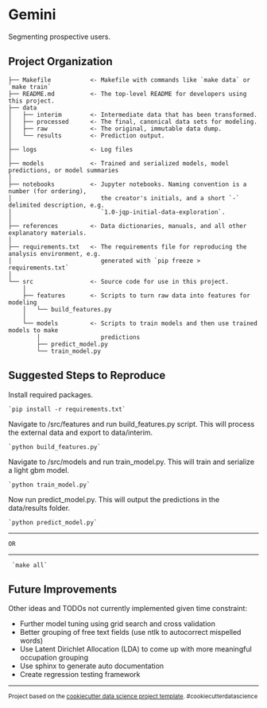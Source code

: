 Gemini
==============================

Segmenting prospective users.

Project Organization
------------

    ├── Makefile           <- Makefile with commands like `make data` or `make train`
    ├── README.md          <- The top-level README for developers using this project.
    ├── data
    │   ├── interim        <- Intermediate data that has been transformed.
    │   ├── processed      <- The final, canonical data sets for modeling.
    │   ├── raw            <- The original, immutable data dump.
    │   └── results        <- Prediction output.
    │
    ├── logs               <- Log files
    │
    ├── models             <- Trained and serialized models, model predictions, or model summaries
    │
    ├── notebooks          <- Jupyter notebooks. Naming convention is a number (for ordering),
    │                         the creator's initials, and a short `-` delimited description, e.g.
    │                         `1.0-jqp-initial-data-exploration`.
    │
    ├── references         <- Data dictionaries, manuals, and all other explanatory materials.
    │
    ├── requirements.txt   <- The requirements file for reproducing the analysis environment, e.g.
    │                         generated with `pip freeze > requirements.txt`
    │
    └── src                <- Source code for use in this project.
        │
        ├── features       <- Scripts to turn raw data into features for modeling
        │   └── build_features.py
        │
        └── models         <- Scripts to train models and then use trained models to make
            │                 predictions
            ├── predict_model.py
            └── train_model.py
         
Suggested Steps	to Reproduce	
--------

 Install required packages. 

    `pip install -r requirements.txt`

Navigate to /src/features and run build_features.py script. This will process the external data and export to data/interim.

	`python build_features.py`
	
Navigate to /src/models and run train_model.py. This will train and serialize a light gbm model.

	`python train_model.py`
    
Now run predict_model.py. This will output the predictions in the data/results folder.

	`python predict_model.py`

----------------------------------------    
    OR
----------------------------------------

   	 `make all`   
	 

Future Improvements
------------
Other ideas and TODOs not currently implemented given time constraint:
* Further model tuning using grid search and cross validation
* Better grouping of free text fields (use ntlk to autocorrect mispelled words)
* Use Latent Dirichlet Allocation (LDA) to come up with more meaningful occupation grouping
* Use sphinx to generate auto documentation
* Create regression testing framework

--------

<p><small>Project based on the <a target="_blank" href="https://drivendata.github.io/cookiecutter-data-science/">cookiecutter data science project template</a>. #cookiecutterdatascience</small></p>
